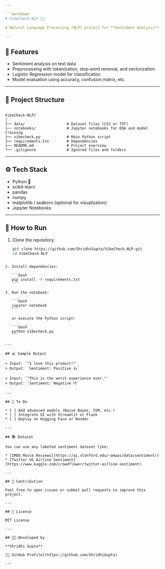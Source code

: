 ```yaml
---

```markdown
# VibeCheck-NLP 💬🧠

A Natural Language Processing (NLP) project for **Sentiment Analysis** using **Logistic Regression**. This project aims to classify the sentiment of textual data (e.g., positive, negative, neutral) based on learned patterns in the language.

---
```


## 🚀 Features

- Sentiment analysis on text data
- Preprocessing with tokenization, stop word removal, and vectorization
- Logistic Regression model for classification
- Model evaluation using accuracy, confusion matrix, etc.

---

## 📁 Project Structure

```

VibeCheck-NLP/
│
├── data/                   # Dataset files (CSV or TXT)
├── notebooks/              # Jupyter notebooks for EDA and model training
├── vibecheck.py            # Main Python script
├── requirements.txt        # Dependencies
├── README.md               # Project overview
└── .gitignore              # Ignored files and folders

````

---

## ⚙️ Tech Stack

- Python 🐍
- scikit-learn
- pandas
- numpy
- matplotlib / seaborn (optional for visualization)
- Jupyter Notebooks

---

## 🧪 How to Run

1. Clone the repository:
   ```bash
   git clone https://github.com/ShridhiGupta/VibeCheck-NLP.git
   cd VibeCheck-NLP
````

2. Install dependencies:

   ```bash
   pip install -r requirements.txt
   ```

3. Run the notebook:

   ```bash
   jupyter notebook
   ```

   or execute the Python script:

   ```bash
   python vibecheck.py
   ```

---

## 📊 Sample Output

> Input: `"I love this product!"`
> Output: `Sentiment: Positive 👍`

> Input: `"This is the worst experience ever."`
> Output: `Sentiment: Negative 👎`

---

## 📌 To Do

* [ ] Add advanced models (Naive Bayes, SVM, etc.)
* [ ] Integrate UI with Streamlit or Flask
* [ ] Deploy on Hugging Face or Render

---

## 📚 Dataset

You can use any labeled sentiment dataset like:

* [IMDb Movie Reviews](https://ai.stanford.edu/~amaas/data/sentiment/)
* [Twitter US Airline Sentiment](https://www.kaggle.com/crowdflower/twitter-airline-sentiment)

---

## 🤝 Contribution

Feel free to open issues or submit pull requests to improve this project.

---

## 📄 License

MIT License

---

## 👩‍💻 Developed by

**Shridhi Gupta**

[🔗 GitHub Profile](https://github.com/ShridhiGupta)

---
